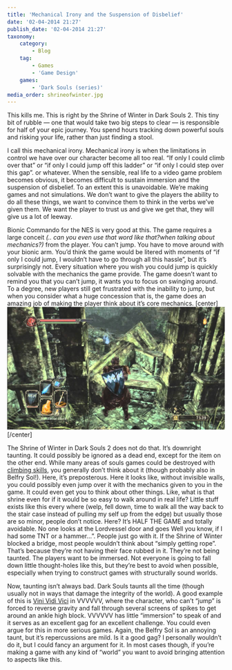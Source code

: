 ```yaml
---
title: 'Mechanical Irony and the Suspension of Disbelief'
date: '02-04-2014 21:27'
publish_date: '02-04-2014 21:27'
taxonomy:
    category:
        - Blog
    tag:
        - Games
        - 'Game Design'
    games:
        - 'Dark Souls (series)'
media_order: shrineofwinter.jpg
---
```


This kills me. This is right by the Shrine of Winter in Dark Souls 2. This tiny bit of rubble — one that would take two big steps to clear — is responsible for half of your epic journey. You spend hours tracking down powerful souls and risking your life, rather than just finding a stool.

I call this mechanical irony. Mechanical irony is when the limitations in control we have over our character become all too real. “If only I could climb over that” or “if only I could jump off this ladder” or “if only I could step over this gap”. or whatever. When the sensible, real life to a video game problem becomes obvious, it becomes difficult to sustain immersion and the suspension of disbelief. To an extent this is unavoidable. We’re making games and not simulations. We don’t want to give the players the ability to do all these things, we want to convince them to think in the verbs we’ve given them. We want the player to trust us and give we get that, they will give us a lot of leeway.

Bionic Commando for the NES is very good at this. The game requires a large conceit _(.. can you even use that word like that?when talking about mechanics?)_ from the player. You can’t jump. You have to move around with your bionic arm. You’d think the game would be litered with moments of “if only I could jump, I wouldn’t have to go through all this hassle”, but it’s surprisingly not. Every situation where you wish you could jump is quickly solvable with the mechanics the game provide. The game doesn’t want to remind you that you can’t jump, it wants you to focus on swinging around. To a degree, new players still get frustrated with the inability to jump, but when you consider what a huge concession that is, the game does an amazing job of making the player think about it’s core mechanics.
[center]![shrineofwinter](shrineofwinter.jpg "shrineofwinter")[/center]

The Shrine of Winter in Dark Souls 2 does not do that. It’s downright taunting. It could possibly be ignored as a dead end, except for the item on the other end. While many areas of souls games could be destroyed with [climbing skills](https://www.youtube.com/watch?feature=player_detailpage&v=nXAppqzUUAw#t=121), you generally don’t think about it (though probably also in Belfry Sol!). Here, it’s preposterous. Here it looks like, without invisible walls, you could possibly even jump over it with the mechanics given to you in the game. It could even get you to think about other things. Like, what is that shrine even for if it would be so easy to walk around in real life? Little stuff exists like this every where (welp, fell down, time to walk all the way back to the stair case instead of pulling my self up from the edge) but usually those are so minor, people don’t notice. Here? It’s HALF THE GAME and totally avoidable. No one looks at the Lordvessel door and goes Well you know, if I had some TNT or a hammer…”. People just go with it. If the Shrine of Winter blocked a bridge, most people wouldn’t think about “simply getting rope”. That’s because they’re not having their face rubbed in it. They’re not being taunted. The players want to be immersed. Not everyone is going to fall down little thought-holes like this, but they’re best to avoid when possible, especially when trying to construct games with structurally sound worlds.

Now, taunting isn’t always bad. Dark Souls taunts all the time (though usually not in ways that damage the integrity of the world). A good example of this is [Vini Vidi Vici](https://www.youtube.com/watch?v=ZpsPMRlP3Bc) in VVVVVV, where the character, who can’t “jump” is forced to reverse gravity and fall through several screens of spikes to get around an ankle high block. VVVVVV has little “immersion” to speak of and it serves as an excellent gag for an excellent challenge. You could even argue for this in more serious games. Again, the Belfry Sol is an annoying taunt, but it’s repercussions are mild. Is it a good gag? I personally wouldn’t do it, but I could fancy an argument for it. In most cases though, if you’re making a game with any kind of “world” you want to avoid bringing attention to aspects like this.
